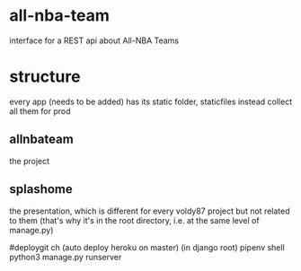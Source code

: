 # all-nba-team
interface for a REST api about All-NBA Teams

# structure
every app (needs to be added) has its static folder, staticfiles instead collect all them for prod
## allnbateam
the project
## splashome
the presentation, which is different for every voldy87 project but not related to them (that's why it's in the root directory, i.e. at the same level of manage.py)

#deploygit ch (auto deploy heroku on master)
(in django root)
pipenv shell
python3 manage.py runserver
